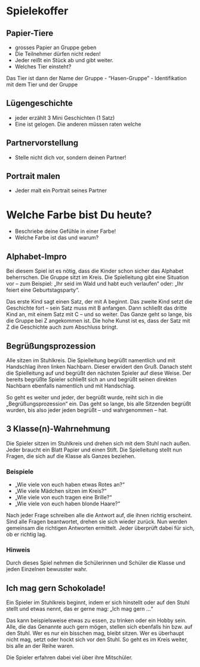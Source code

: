 # Spielekoffer

## Papier-Tiere 

- grosses Papier an Gruppe geben
- Die Teilnehmer dürfen nicht reden!
- Jeder reißt ein Stück ab und gibt weiter. 
- Welches Tier einsteht?

Das Tier ist dann der Name der Gruppe - “Hasen-Gruppe” - Identifikation mit dem Tier und der Gruppe 

## Lügengeschichte

- jeder erzählt 3 Mini Geschichten (1 Satz) 
- Eine ist gelogen. Die anderen müssen raten welche 

## Partnervorstellung 

- Stelle nicht dich vor, sondern deinen Partner!

## Portrait malen

- Jeder malt ein Portrait seines Partner

# Welche Farbe bist Du heute?

- Beschriebe deine Gefühle in einer Farbe! 
- Welche Farbe ist das und warum?

## Alphabet-Impro

Bei diesem Spiel ist es nötig, dass die Kinder schon sicher das  Alphabet beherrschen. Die Gruppe sitzt im Kreis. Die Spielleitung gibt  eine Situation vor – zum Beispiel: „Ihr seid im Wald und habt euch  verlaufen“ oder: „Ihr feiert eine Geburtstagsparty“.

Das erste Kind sagt einen Satz, der mit A beginnt. Das zweite  Kind setzt die Geschichte fort – sein Satz muss mit B anfangen. Dann  schließt das dritte Kind an, mit einem Satz mit C – und so weiter. Das  Ganze geht so lange, bis die Gruppe bei Z angekommen ist. Die hohe Kunst ist es, dass der Satz mit Z die Geschichte auch zum Abschluss bringt.



## Begrüßungsprozession

Alle sitzen im Stuhlkreis. Die  Spielleitung begrüßt namentlich und mit Handschlag ihren linken  Nachbarn. Dieser erwidert den Gruß. Danach steht die Spielleitung auf  und begrüßt den nächsten Spieler auf diese Weise. Der bereits begrüßte  Spieler schließt sich an und begrüßt seinen direkten Nachbarn ebenfalls  namentlich und mit Handschlag. 

So geht es weiter und jeder, der begrüßt  wurde, reiht sich in die „Begrüßungsprozession“ ein. Das geht so lange,  bis alle Sitzenden begrüßt wurden, bis also jeder jeden begrüßt – und  wahrgenommen – hat.







## 3 Klasse(n)-Wahrnehmung

Die Spieler sitzen im Stuhlkreis und drehen sich mit dem Stuhl nach außen. Jeder braucht ein Blatt Papier und einen Stift. Die Spielleitung stellt nun Fragen, die sich auf die Klasse als Ganzes beziehen. 

### Beispiele

- „Wie viele von euch haben etwas Rotes an?“
- „Wie viele Mädchen sitzen im Kreis?“
- „Wie viele von euch tragen eine Brille?“
- „Wie viele von euch haben blonde Haare?“

Nach jeder Frage schreiben alle die  Antwort auf, die ihnen richtig erscheint. Sind alle Fragen beantwortet,  drehen sie sich wieder zurück. Nun werden gemeinsam die richtigen  Antworten ermittelt. Jeder überprüft dabei für sich, ob er richtig lag.

### Hinweis

Durch dieses Spiel nehmen die Schülerinnen und Schüler die Klasse und jeden Einzelnen bewusster wahr.



## Ich mag gern Schokolade!

Ein Spieler im Stuhlkreis beginnt, indem  er sich hinstellt oder auf den Stuhl stellt und etwas nennt, das er  gerne mag: „Ich mag gern …“ 

Das kann beispielsweise etwas zu essen, zu trinken oder ein Hobby sein. Alle, die das Genannte auch gern mögen,  stellen sich ebenfalls hin bzw. auf den Stuhl. Wer es nur ein bisschen  mag, bleibt sitzen. Wer es überhaupt nicht mag, setzt oder hockt sich  vor den Stuhl. So geht es im Kreis weiter, bis alle an der Reihe waren.

Die Spieler erfahren dabei viel über ihre Mitschüler.
